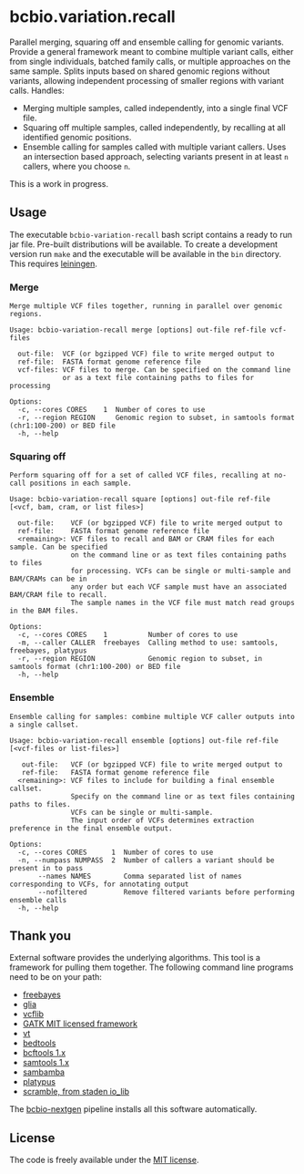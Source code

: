# bcbio.variation.recall

Parallel merging, squaring off and ensemble calling for genomic variants.
Provide a general framework meant to combine multiple variant calls, either from
single individuals, batched family calls, or multiple approaches on the same
sample. Splits inputs based on shared genomic regions without variants, allowing
independent processing of smaller regions with variant calls. Handles:

- Merging multiple samples, called independently, into a single final VCF file.
- Squaring off multiple samples, called independently, by recalling at all
  identified genomic positions.
- Ensemble calling for samples called with multiple variant callers. Uses an
  intersection based approach, selecting variants present in at least `n` callers,
  where you choose `n`.

This is a work in progress.

## Usage

The executable `bcbio-variation-recall` bash script contains a ready to run jar
file. Pre-built distributions will be available. To create a development version
run `make` and the executable will be available in the `bin` directory. This
requires [leiningen].

[leiningen]: http://leiningen.org/

### Merge

    Merge multiple VCF files together, running in parallel over genomic regions.

    Usage: bcbio-variation-recall merge [options] out-file ref-file vcf-files

      out-file:  VCF (or bgzipped VCF) file to write merged output to
      ref-file:  FASTA format genome reference file
      vcf-files: VCF files to merge. Can be specified on the command line
                 or as a text file containing paths to files for processing

    Options:
      -c, --cores CORES    1  Number of cores to use
      -r, --region REGION     Genomic region to subset, in samtools format (chr1:100-200) or BED file
      -h, --help

### Squaring off

    Perform squaring off for a set of called VCF files, recalling at no-call positions in each sample.

    Usage: bcbio-variation-recall square [options] out-file ref-file [<vcf, bam, cram, or list files>]

      out-file:    VCF (or bgzipped VCF) file to write merged output to
      ref-file:    FASTA format genome reference file
      <remaining>: VCF files to recall and BAM or CRAM files for each sample. Can be specified
                   on the command line or as text files containing paths to files
                   for processing. VCFs can be single or multi-sample and BAM/CRAMs can be in
                   any order but each VCF sample must have an associated BAM/CRAM file to recall.
                   The sample names in the VCF file must match read groups in the BAM files.

    Options:
      -c, --cores CORES    1          Number of cores to use
      -m, --caller CALLER  freebayes  Calling method to use: samtools, freebayes, platypus
      -r, --region REGION             Genomic region to subset, in samtools format (chr1:100-200) or BED file
      -h, --help

### Ensemble

    Ensemble calling for samples: combine multiple VCF caller outputs into a single callset.

    Usage: bcbio-variation-recall ensemble [options] out-file ref-file [<vcf-files or list-files>]

       out-file:   VCF (or bgzipped VCF) file to write merged output to
       ref-file:   FASTA format genome reference file
      <remaining>: VCF files to include for building a final ensemble callset.
                   Specify on the command line or as text files containing paths to files.
                   VCFs can be single or multi-sample.
                   The input order of VCFs determines extraction preference in the final ensemble output.

    Options:
      -c, --cores CORES      1  Number of cores to use
      -n, --numpass NUMPASS  2  Number of callers a variant should be present in to pass
           --names NAMES        Comma separated list of names corresponding to VCFs, for annotating output
           --nofiltered         Remove filtered variants before performing ensemble calls
      -h, --help

## Thank you

External software provides the underlying algorithms. This tool is a framework
for pulling them together. The following command line programs need to be on
your path:

- [freebayes][freebayes]
- [glia][glia]
- [vcflib][vcflib]
- [GATK MIT licensed framework][gatk-framework]
- [vt]
- [bedtools][bedtools]
- [bcftools 1.x][bcftools]
- [samtools 1.x][samtools]
- [sambamba]
- [platypus]
- [scramble, from staden io_lib][scramble]

The [bcbio-nextgen][bcbio-nextgen] pipeline installs all this software automatically.

[bcbio-nextgen]: https://github.com/chapmanb/bcbio-nextgen
[bedtools]: http://bedtools.readthedocs.org/en/latest/
[vcflib]: https://github.com/ekg/vcflib
[bcftools]: https://github.com/samtools/bcftools
[freebayes]: https://github.com/ekg/freebayes
[gatk-framework]: https://github.com/chapmanb/gatk
[glia]: https://github.com/ekg/glia
[samtools]: http://samtools.sourceforge.net/
[platypus]: http://www.well.ox.ac.uk/platypus
[vt]: https://github.com/atks/vt
[scramble]: http://sourceforge.net/projects/staden/files/io_lib/
[sambamba]: https://github.com/lomereiter/sambamba

## License

The code is freely available under the [MIT license][l1].

[l1]: http://www.opensource.org/licenses/mit-license.html
